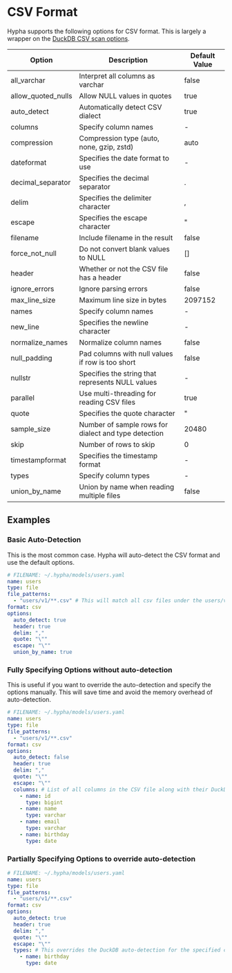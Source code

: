 # CSV Format

Hypha supports the following options for CSV format. This is largely a wrapper on the [DuckDB CSV scan options](https://duckdb.org/docs/data/csv/overview.html#parameters).

| Option               | Description                                          | Default Value |
| -------------------- | ---------------------------------------------------- | ------------- |
| all\_varchar         | Interpret all columns as varchar                     | false         |
| allow\_quoted\_nulls | Allow NULL values in quotes                          | true          |
| auto\_detect         | Automatically detect CSV dialect                     | true          |
| columns              | Specify column names                                 | -             |
| compression          | Compression type (auto, none, gzip, zstd)            | auto          |
| dateformat           | Specifies the date format to use                     | -             |
| decimal\_separator   | Specifies the decimal separator                      | .             |
| delim                | Specifies the delimiter character                    | ,             |
| escape               | Specifies the escape character                       | "             |
| filename             | Include filename in the result                       | false         |
| force\_not\_null     | Do not convert blank values to NULL                  | \[]           |
| header               | Whether or not the CSV file has a header             | false         |
| ignore\_errors       | Ignore parsing errors                                | false         |
| max\_line\_size      | Maximum line size in bytes                           | 2097152       |
| names                | Specify column names                                 | -             |
| new\_line            | Specifies the newline character                      | -             |
| normalize\_names     | Normalize column names                               | false         |
| null\_padding        | Pad columns with null values if row is too short     | false         |
| nullstr              | Specifies the string that represents NULL values     | -             |
| parallel             | Use multi-threading for reading CSV files            | true          |
| quote                | Specifies the quote character                        | "             |
| sample\_size         | Number of sample rows for dialect and type detection | 20480         |
| skip                 | Number of rows to skip                               | 0             |
| timestampformat      | Specifies the timestamp format                       | -             |
| types                | Specify column types                                 | -             |
| union\_by\_name      | Union by name when reading multiple files            | false         |

## Examples

### Basic Auto-Detection

This is the most common case. Hypha will auto-detect the CSV format and use the default options.

```yaml
# FILENAME: ~/.hypha/models/users.yaml
name: users
type: file
file_patterns:
  - "users/v1/**.csv" # This will match all csv files under the users/v1 prefix
format: csv
options:
  auto_detect: true
  header: true
  delim: ","
  quote: "\""
  escape: "\""
  union_by_name: true
```

### Fully Specifying Options without auto-detection

This is useful if you want to override the auto-detection and specify the options manually. This will save time and avoid the memory overhead of auto-detection.

```yaml
# FILENAME: ~/.hypha/models/users.yaml
name: users
type: file
file_patterns:
  - "users/v1/**.csv"
format: csv
options:
  auto_detect: false
  header: true
  delim: ","
  quote: "\""
  escape: "\""
  columns: # List of all columns in the CSV file along with their DuckDB types
    - name: id
      type: bigint
    - name: name
      type: varchar
    - name: email
      type: varchar
    - name: birthday
      type: date
```

### Partially Specifying Options to override auto-detection

```yaml
# FILENAME: ~/.hypha/models/users.yaml
name: users
type: file
file_patterns:
  - "users/v1/**.csv"
format: csv
options:
  auto_detect: true
  header: true
  delim: ","
  quote: "\""
  escape: "\""
  types: # This overrides the DuckDB auto-detection for the specified columns
    - name: birthday
      type: date
```
